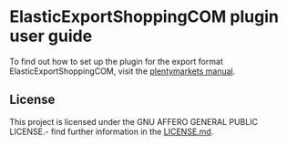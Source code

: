 # ElasticExportShoppingCOM plugin user guide

<div class="alert alert-info" role="alert">
  To find out how to set up the plugin for the export format ElasticExportShoppingCOM, visit the <a href="https://knowledge.plentymarkets.com/en/markets/price-search-engines/shopping-com" target="_blank">plentymarkets manual</a>.
</div>

## License

This project is licensed under the GNU AFFERO GENERAL PUBLIC LICENSE.- find further information in the [LICENSE.md](https://github.com/plentymarkets/plugin-elastic-export-shopping-com/blob/master/LICENSE.md).
